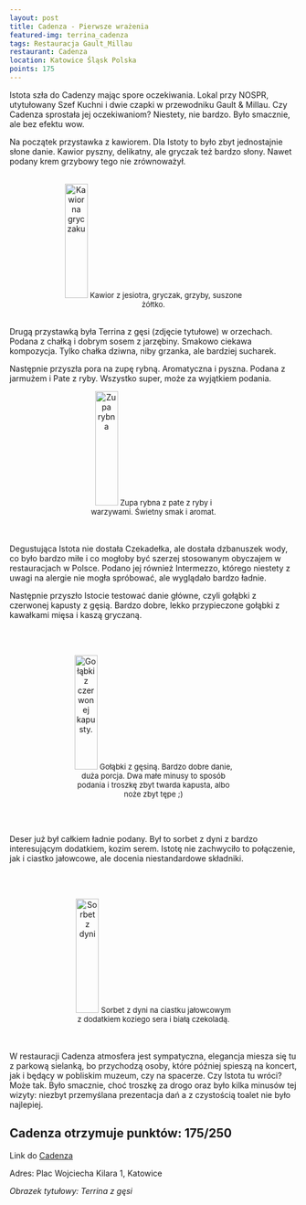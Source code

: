 ```yaml
---
layout: post
title: Cadenza - Pierwsze wrażenia
featured-img: terrina_cadenza
tags: Restauracja Gault_Millau
restaurant: Cadenza
location: Katowice Śląsk Polska
points: 175
---
```

Istota szła do Cadenzy mając spore oczekiwania. Lokal przy NOSPR,
utytułowany Szef Kuchni i dwie czapki w przewodniku Gault & Millau. Czy Cadenza sprostała jej oczekiwaniom?
 Niestety, nie bardzo. Było smacznie, ale bez efektu wow.

Na początek przystawka z kawiorem. Dla Istoty to było zbyt jednostajnie słone danie.
 Kawior pyszny, delikatny, ale gryczak też bardzo słony. Nawet podany krem grzybowy tego nie zrównoważył.
<br />&ensp;&ensp;&ensp;
<center><div style="width:65%">
  <img src="{{site.img_url}}/assets/img/posts/kawior_cadenza.jpg" alt="Kawior na gryczaku" height="200px" width="40px" />
  <font size="2">
      Kawior z jesiotra, gryczak, grzyby, suszone żółtko.
  </font>
</div></center>
<br />

Drugą przystawką była Terrina z gęsi (zdjęcie tytułowe) w orzechach.
 Podana z chałką i dobrym sosem z jarzębiny. Smakowo ciekawa kompozycja.
  Tylko chałka dziwna, niby grzanka, ale bardziej sucharek.

Następnie przyszła pora na zupę rybną. Aromatyczna i pyszna. Podana z jarmużem i Pate z ryby.
 Wszystko super, może za wyjątkiem podania.

<center><div style="width:55%">
  <img src="{{site.img_url}}/assets/img/posts/rybna_cadenza.jpg" alt="Zupa rybna" height="200px" width="40px" />

  <font size="2">
Zupa rybna z pate z ryby i warzywami. Świetny smak i aromat.
  </font>
</div></center>
<br />&ensp;&ensp;&ensp;

Degustująca Istota nie dostała Czekadełka, ale dostała dzbanuszek wody,
 co było bardzo miłe i co mogłoby być szerzej stosowanym obyczajem w restauracjach w Polsce.
  Podano jej również Intermezzo, którego niestety z uwagi na alergie nie mogła spróbować, ale wyglądało bardzo ładnie.

Następnie przyszło Istocie testować danie główne, czyli gołąbki z czerwonej kapusty z gęsią. Bardzo dobre,
lekko przypieczone gołąbki z kawałkami mięsa i kaszą gryczaną.

<br />&ensp;&ensp;&ensp;
<center><div style="width:55%">
  <img src="{{site.img_url}}/assets/img/posts/galabki_cadenza.jpg" alt="Gołąbki z czerwonej kapusty." height="200px" width="40px" />

  <font size="2">
  Gołąbki z gęsiną. Bardzo dobre danie, duża porcja. Dwa małe minusy to sposób podania i troszkę zbyt twarda kapusta, albo noże zbyt tępe ;)
  </font>
</div></center>

<br />&ensp;&ensp;&ensp;

Deser już był całkiem ładnie podany. Był to sorbet z dyni z bardzo interesującym dodatkiem, kozim serem.
Istotę nie zachwyciło to połączenie, jak i ciastko jałowcowe, ale docenia niestandardowe składniki.

<br />&ensp;&ensp;&ensp;

<center><div style="width:55%">
  <img src="{{site.img_url}}/assets/img/posts/sorbet_cadenza.jpg" alt="Sorbet z dyni" height="200px" width="40px" />

  <font size="2">
   Sorbet z dyni na ciastku jałowcowym z dodatkiem koziego sera i białą czekoladą.
  </font>
</div></center>
<br />&ensp;&ensp;&ensp;

W restauracji Cadenza atmosfera jest sympatyczna, elegancja miesza się tu z parkową sielanką,
bo przychodzą osoby, które później spieszą na koncert, jak i będący w pobliskim muzeum, czy na spacerze.
Czy Istota tu wróci? Może tak. Było smacznie, choć troszkę za drogo oraz było kilka minusów tej wizyty:
 niezbyt przemyślana prezentacja dań a z czystością toalet nie było najlepiej.

## Cadenza otrzymuje punktów: **175/250**
Link do [Cadenza]

Adres: Plac Wojciecha Kilara 1, Katowice

_Obrazek tytułowy: Terrina z gęsi_

[Cadenza]:http://cadenza.pl